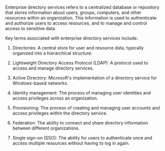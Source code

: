 Enterprise directory services refers to a centralized database or repository that stores information about users, groups, computers, and other resources within an organization. This information is used to authenticate and authorize users to access resources, and to manage and control access to sensitive data.

Key terms associated with enterprise directory services include:

1. Directories: A central store for user and resource data, typically organized into a hierarchical structure.

2. Lightweight Directory Access Protocol (LDAP): A protocol used to access and manage directory services.

3. Active Directory: Microsoft's implementation of a directory service for Windows-based networks.

4. Identity management: The process of managing user identities and access privileges across an organization.

5. Provisioning: The process of creating and managing user accounts and access privileges within the directory service.

6. Federation: The ability to connect and share directory information between different organizations.

7. Single sign-on (SSO): The ability for users to authenticate once and access multiple resources without having to log in again.
